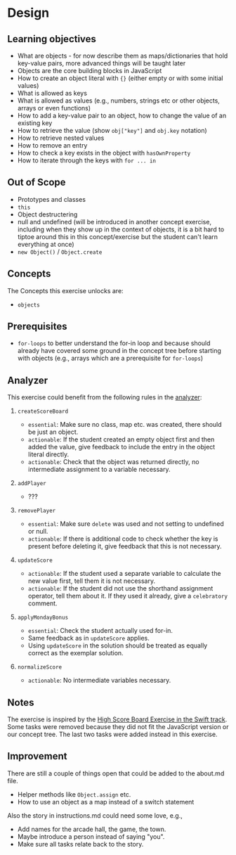 # Design

## Learning objectives

- What are objects - for now describe them as maps/dictionaries that hold key-value pairs, more advanced things will be taught later
- Objects are the core building blocks in JavaScript
- How to create an object literal with `{}` (either empty or with some initial values)
- What is allowed as keys
- What is allowed as values (e.g., numbers, strings etc or other objects, arrays or even functions)
- How to add a key-value pair to an object, how to change the value of an existing key
- How to retrieve the value (show `obj["key"]` and `obj.key` notation)
- How to retrieve nested values
- How to remove an entry
- How to check a key exists in the object with `hasOwnProperty`
- How to iterate through the keys with `for ... in`

## Out of Scope

- Prototypes and classes
- `this`
- Object destructering
- null and undefined (will be introduced in another concept exercise, including when they show up in the context of objects, it is a bit hard to tiptoe around this in this concept/exercise but the student can't learn everything at once)
- `new Object()` / `Object.create`

## Concepts

The Concepts this exercise unlocks are:

- `objects`

## Prerequisites

- `for-loops` to better understand the for-in loop and because should already have covered some ground in the concept tree before starting with objects (e.g., arrays which are a prerequisite for `for-loops`)

## Analyzer

This exercise could benefit from the following rules in the [analyzer][analyzer]:

1. `createScoreBoard`

   - `essential`: Make sure no class, map etc. was created, there should be just an object.
   - `actionable`: If the student created an empty object first and then added the value, give feedback to include the entry in the object literal directly.
   - `actionable`: Check that the object was returned directly, no intermediate assignment to a variable necessary.

2. `addPlayer`

   - ???

3. `removePlayer`

   - `essential`: Make sure `delete` was used and not setting to undefined or null.
   - `actionable`: If there is additional code to check whether the key is present before deleting it, give feedback that this is not necessary.

4. `updateScore`

   - `actionable`: If the student used a separate variable to calculate the new value first, tell them it is not necessary.
   - `actionable`: If the student did not use the shorthand assignment operator, tell them about it. If they used it already, give a `celebratory` comment.

5. `applyMondayBonus`

   - `essential`: Check the student actually used for-in.
   - Same feedback as in `updateScore` applies.
   - Using `updateScore` in the solution should be treated as equally correct as the exemplar solution.

6. `normalizeScore`

   - `actionable`: No intermediate variables necessary.

## Notes

The exercise is inspired by the [High Score Board Exercise in the Swift track][swift-high-score]. Some tasks were removed because they did not fit the JavaScript version or our concept tree. The last two tasks were added instead in this exercise.

## Improvement

There are still a couple of things open that could be added to the about.md file.

- Helper methods like `Object.assign` etc.
- How to use an object as a map instead of a switch statement

Also the story in instructions.md could need some love, e.g.,

- Add names for the arcade hall, the game, the town.
- Maybe introduce a person instead of saying "you".
- Make sure all tasks relate back to the story.

[analyzer]: https://github.com/exercism/javascript-analyzer
[swift-high-score]: https://github.com/exercism/swift/blob/main/exercises/concept/high-score-board/.docs/instructions.md
